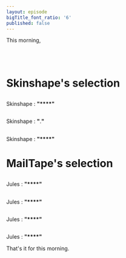 ```yaml
---
layout: episode
bigTitle_font_ratio: '6'
published: false
---
```

<p id="introduction"> This morning, 
  
<br><br>
</p>


# Skinshape's selection


##
Skinshape : **"****"**

##  
Skinshape : **"**.**"**

##  
Skinshape : **"****"**


# MailTape's selection

## 
Jules : **"****"**

## 
Jules : **"****"**

## 
Jules : **"****"**

## 
Jules : **"****"**



<p id="outroduction">That's it for this morning. </p>
